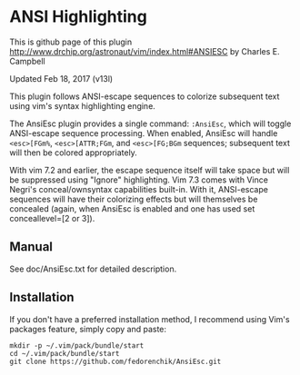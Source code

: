 ANSI Highlighting
=================

This is github page of this plugin
http://www.drchip.org/astronaut/vim/index.html#ANSIESC
by Charles E. Campbell

Updated Feb 18, 2017 (v13l)

This plugin follows ANSI-escape sequences to colorize subsequent text using
vim's syntax highlighting engine.

The AnsiEsc plugin provides a single command: `:AnsiEsc`, which will toggle
ANSI-escape sequence processing. When enabled, AnsiEsc will handle `<esc>[FGm%`,
`<esc>[ATTR;FGm`, and `<esc>[FG;BGm` sequences; subsequent text will then be
colored appropriately.

With vim 7.2 and earlier, the escape sequence itself will take space but will be
suppressed using "Ignore" highlighting. Vim 7.3 comes with Vince Negri's
conceal/ownsyntax capabilities built-in. With it, ANSI-escape sequences will
have their colorizing effects but will themselves be concealed (again, when
AnsiEsc is enabled and one has used set conceallevel=[2 or 3]).

Manual
------

See doc/AnsiEsc.txt for detailed description.

Installation
------------

If you don't have a preferred installation method, I recommend using Vim's
packages feature, simply copy and paste:

	mkdir -p ~/.vim/pack/bundle/start
	cd ~/.vim/pack/bundle/start
	git clone https://github.com/fedorenchik/AnsiEsc.git

